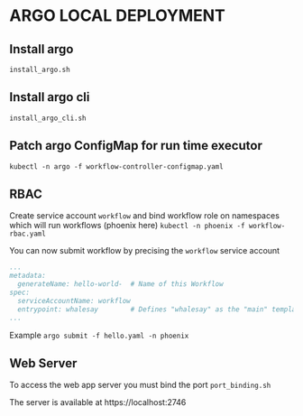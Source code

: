 # ARGO LOCAL DEPLOYMENT
## Install argo
`install_argo.sh`

## Install argo cli
`install_argo_cli.sh`

## Patch argo ConfigMap for run time executor
`kubectl -n argo -f workflow-controller-configmap.yaml`

## RBAC
Create service account `workflow` and bind workflow role on namespaces which will run workflows (phoenix here)
`kubectl -n phoenix -f workflow-rbac.yaml`

You can now submit workflow by precising the `workflow` service account
``` yaml
...
metadata:
  generateName: hello-world-  # Name of this Workflow
spec:
  serviceAccountName: workflow
  entrypoint: whalesay        # Defines "whalesay" as the "main" template
...
```
Example
`argo submit -f hello.yaml -n phoenix`

## Web Server
To access the web app server you must bind the port
`port_binding.sh`

The server is available at https://localhost:2746
